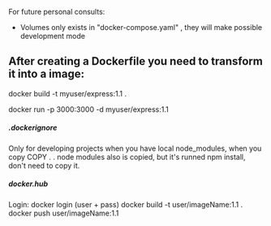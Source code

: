 For future personal consults:

- Volumes only exists in "docker-compose.yaml" , they will make possible development mode


## After creating a Dockerfile you need to transform it into a image:
docker build -t myuser/express:1.1  .

docker run -p 3000:3000 -d myuser/express:1.1

##### .dockerignore
Only for developing projects when you have local node_modules, when you copy COPY . . node modules also is copied, but it's runned npm install, don't need to copy it.

##### docker.hub
 Login: docker login (user + pass)
 docker build -t user/imageName:1.1  .
 docker push user/imageName:1.1
